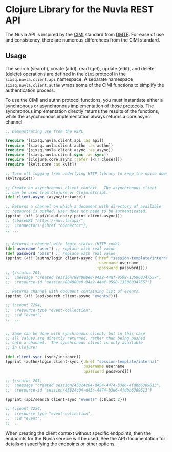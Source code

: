 # Clojure Library for the Nuvla REST API

The Nuvla API is inspired by the
[CIMI](https://www.dmtf.org/standards/cloud) standard from
[DMTF](http://dmtf.org).  For ease of use and consistency, there are
numerous differences from the CIMI standard.

## Usage

The search (search), create (add), read (get), update (edit), and
delete (delete) operations are defined in the `cimi` protocol in the
`sixsq.nuvla.client.api` namespace.  A separate namespace
`sixsq.nuvla.client.authn` wraps some of the CIMI functions to
simplify the authentication process.

To use the CIMI and authn protocol functions, you must instantiate either
a synchronous or asynchronous implementation of those protocols.  The
synchronous implementation directly returns the results of the
functions, while the asynchronous implementation always returns a
core.async channel.

```clojure
;; Demonstrating use from the REPL

(require '[sixsq.nuvla.client.api :as api])
(require '[sixsq.nuvla.client.authn :as authn])
(require '[sixsq.nuvla.client.async :as async])
(require '[sixsq.nuvla.client.sync :as sync])
(require '[clojure.core.async :refer [<!! close!]])
(require '[kvlt.core :as kvlt])

;; Turn off logging from underlying HTTP library to keep the noise down.
(kvlt/quiet!)

;; Create an asynchronous client context.  The asynchronous client
;; can be used from Clojure or ClojureScript.
(def client-async (async/instance))

;; Returns a channel on which a document with directory of available
;; resource is pushed. User does not need to be authenticated.
(pprint (<!! (api/cloud-entry-point client-async)))
;; {:baseURI "https://nuv.la/api/",
;;  :connectors {:href "connector"},
;; ...


;; Returns a channel with login status (HTTP code).
(def username "user") ;; replace with real value
(def password "pass") ;; replace with real value
(pprint (<!! (authn/login client-async {:href "session-template/internal"
                                        :username username
                                        :password password})))
;; {:status 201,
;;  :message "created session/884000e0-94a2-44af-9598-135060347557",
;;  :resource-id "session/884000e0-94a2-44af-9598-135060347557"}

;; Returns channel with document containing list of events.
(pprint (<!! (api/search client-async "events")))

;; {:count 7254,
;;  :resource-type "event-collection",
;;  :id "event",
;;  ...


;; Same can be done with synchronous client, but in this case
;; all values are directly returned, rather than being pushed
;; onto a channel.  The synchronous client is only available 
;; in Clojure!

(def client-sync (sync/instance))
(pprint (authn/login client-sync {:href "session-template/internal"
                                  :username username
                                  :password password}))
                                  
;; {:status 201,
;;  :message "created session/45824c04-d454-4474-b3e6-4fdbb6389613",
;;  :resource-id "session/45824c04-d454-4474-b3e6-4fdbb6389613"}

(pprint (api/search client-sync "events" {:$last 2}))

;; {:count 7254,
;;  :resource-type "event-collection",
;;  :id "event",
;;  ...

```

When creating the client context without specific endpoints, then
the endpoints for the Nuvla service will be used.  See the API
documentation for details on specifying the endpoints or other
options. 
